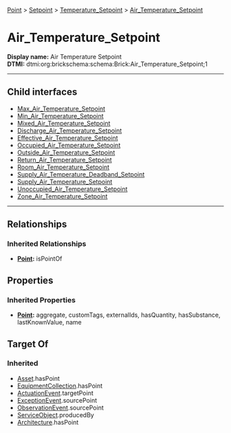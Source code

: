 [Point](../../../Point.md) > [Setpoint](../../Setpoint.md) > [Temperature_Setpoint](../Temperature_Setpoint.md) > [Air_Temperature_Setpoint](#)
# Air_Temperature_Setpoint

**Display name:** Air Temperature Setpoint<br />
**DTMI:** dtmi:org:brickschema:schema:Brick:Air_Temperature_Setpoint;1

---


## Child interfaces
* [Max_Air_Temperature_Setpoint](Max_Air_Temperature_Setpoint.md)
* [Min_Air_Temperature_Setpoint](Min_Air_Temperature_Setpoint.md)
* [Mixed_Air_Temperature_Setpoint](Mixed_Air_Temperature_Setpoint.md)
* [Discharge_Air_Temperature_Setpoint](Discharge_Air_Temperature_Setpoint/Discharge_Air_Temperature_Setpoint.md)
* [Effective_Air_Temperature_Setpoint](Effective_Air_Temperature_Setpoint/Effective_Air_Temperature_Setpoint.md)
* [Occupied_Air_Temperature_Setpoint](Occupied_Air_Temperature_Setpoint/Occupied_Air_Temperature_Setpoint.md)
* [Outside_Air_Temperature_Setpoint](Outside_Air_Temperature_Setpoint/Outside_Air_Temperature_Setpoint.md)
* [Return_Air_Temperature_Setpoint](Return_Air_Temperature_Setpoint/Return_Air_Temperature_Setpoint.md)
* [Room_Air_Temperature_Setpoint](Room_Air_Temperature_Setpoint/Room_Air_Temperature_Setpoint.md)
* [Supply_Air_Temperature_Deadband_Setpoint](../Temperature_Deadband_Setpoint/Supply_Air_Temperature_Deadband_Setpoint/Supply_Air_Temperature_Deadband_Setpoint.md)
* [Supply_Air_Temperature_Setpoint](Supply_Air_Temperature_Setpoint/Supply_Air_Temperature_Setpoint.md)
* [Unoccupied_Air_Temperature_Setpoint](Unoccupied_Air_Temperature_Setpoint/Unoccupied_Air_Temperature_Setpoint.md)
* [Zone_Air_Temperature_Setpoint](Zone_Air_Temperature_Setpoint/Zone_Air_Temperature_Setpoint.md)

---
## Relationships
### Inherited Relationships
* **[Point](../../../Point.md):** isPointOf
## Properties
### Inherited Properties
* **[Point](../../../Point.md):** aggregate, customTags, externalIds, hasQuantity, hasSubstance, lastKnownValue, name
## Target Of
### Inherited
* [Asset](../../../../Asset/Asset.md).hasPoint
* [EquipmentCollection](../../../../Collection/AssetCollection/EquipmentCollection/EquipmentCollection.md).hasPoint
* [ActuationEvent](../../../../Event/PointEvent/ActuationEvent.md).targetPoint
* [ExceptionEvent](../../../../Event/PointEvent/ExceptionEvent.md).sourcePoint
* [ObservationEvent](../../../../Event/PointEvent/ObservationEvent.md).sourcePoint
* [ServiceObject](../../../../Information/ServiceObject/ServiceObject.md).producedBy
* [Architecture](../../../../Space/Architecture/Architecture.md).hasPoint
